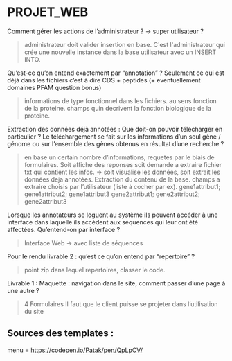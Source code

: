 # PROJET_WEB

Comment gérer les actions de l’administrateur ? -> super utilisateur ?
>administrateur doit valider insertion en base. C'est l'administrateur qui crée une nouvelle instance dans la base utilisateur avec un INSERT INTO.

Qu’est-ce qu’on entend exactement par “annotation” ? Seulement ce qui est déjà dans les fichiers c’est à dire CDS + peptides (+ eventuellement domaines PFAM question bonus)
>informations de type fonctionnel dans les fichiers. au sens fonction de la proteine. champs quin decrivent la fonction biologique de la proteine.

Extraction des données déjà annotées : Que doit-on pouvoir télécharger en particulier ? Le téléchargement se fait sur les informations d’un seul gène / génome ou sur l’ensemble des gènes obtenus en résultat d’une recherche ?
>en base un certain nombre d’informations, requetes par le biais de formulaires. Soit affiche des reponses soit demande a extraire fichier txt qui contient les infos. => soit visualise les données, soit extrait les données deja annotées. Extraction du contenu de la base. champs a extraire choisis par l’utilisateur (liste à cocher par ex).
gene1attribut1; gene1attribut2; gene1attribut3
gene2attribut1; gene2attribut2; gene2attribut3


Lorsque les annotateurs se loguent au système ils peuvent accéder à une interface dans laquelle ils accèdent aux séquences qui leur ont été affectées.
Qu’entend-on par interface ?
>Interface Web -> avec liste de séquences

Pour le rendu livrable 2 : qu’est ce qu’on entend par “repertoire” ?
>point zip dans lequel repertoires, classer le code.


Livrable 1 : Maquette : navigation dans le site, comment passer d’une page à une autre ?
>4 Formulaires
>Il faut que le client puisse se projeter dans l’utilisation du site


## Sources des templates :

menu = https://codepen.io/Patak/pen/QpLpOV/
